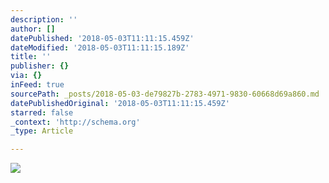 ```yaml
---
description: ''
author: []
datePublished: '2018-05-03T11:11:15.459Z'
dateModified: '2018-05-03T11:11:15.189Z'
title: ''
publisher: {}
via: {}
inFeed: true
sourcePath: _posts/2018-05-03-de79827b-2783-4971-9830-60668d69a860.md
datePublishedOriginal: '2018-05-03T11:11:15.459Z'
starred: false
_context: 'http://schema.org'
_type: Article

---
```

![](https://the-grid-user-content.s3-us-west-2.amazonaws.com/dac4f95e-fa2d-408c-a6fd-13dc624c1767.jpg)
